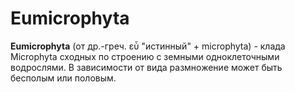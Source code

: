 # Eumicrophyta

**Eumicrophyta** (от др.-греч. εὖ "истинный" + microphyta) - клада Microphyta сходных по строению с земными одноклеточными водрослями. В зависимости от вида размножение может быть бесполым или половым.